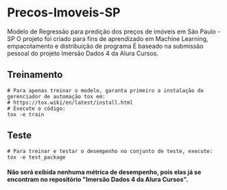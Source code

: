 # Precos-Imoveis-SP
Modelo de Regressão para predição dos preços de imóveis em São Paulo - SP
O projeto foi criado para fins de aprendizado em Machine Learning, empacotamento e distribuição de programa
É baseado na submissão pessoal do projeto Imersão Dados 4 da Alura Cursos.

## Treinamento
```Shell 
# Para apenas treinar o modelo, garanta primeiro a instalação do gerenciador de automação tox em: 
# https://tox.wiki/en/latest/install.html
# Execute o código:
tox -e train
```
## Teste
```Shell
# Para treinar e testar o desempenho no conjunto de teste, execute:
tox -e test_package
``` 
#### Não será exibida nenhuma métrica de desempenho, pois elas já se encontram no repositório "Imersão Dados 4 da Alura Cursos".
